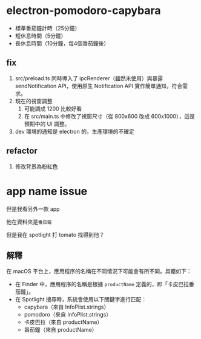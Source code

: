 # electron-pomodoro-capybara


- 標準番茄鐘計時（25分鐘）
- 短休息時間（5分鐘）
- 長休息時間（10分鐘，每4個番茄鐘後）



## fix
1. src/preload.ts 同時導入了 ipcRenderer（雖然未使用）與暴露 sendNotification API，使用原生 Notification API 實作簡單通知，符合需求。
2. 現在的視窗調整
   1. 可能調成 1200 比較好看
   2. 在 src/main.ts 中修改了視窗尺寸（從 800x600 改成 600x1000），這是預期中的 UI 調整。
3. dev 環境的通知是 electron 的，生產環境的不確定

## refactor
1. 修改背景為粉紅色



# app name issue
但是我看另外一款 app 

他在資料夾是`番茄鐘`

但是我在 spotlight 打 tomato 找得到他？ 

## 解釋
在 macOS 平台上，應用程序的名稱在不同情況下可能會有所不同。具體如下：

* 在 Finder 中，應用程序的名稱是根據 `productName` 定義的，即「卡皮巴拉番茄鐘」。
* 在 Spotlight 搜尋時，系統會使用以下關鍵字進行匹配：
  + capybara（來自 InfoPlist.strings）
  + pomodoro（來自 InfoPlist.strings）
  + 卡皮巴拉（來自 productName）
  + 番茄鐘（來自 productName）


